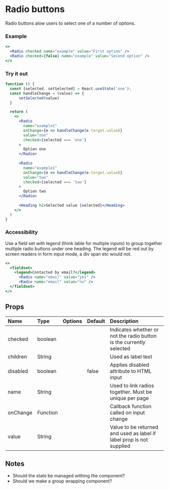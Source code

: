# Radio buttons

Radio buttons alow users to select one of a number of options.

### Example

```.jsx
<>
  <Radio checked name="example" value="First option" />
  <Radio checked={false} name="example" value="Second option" />
</>
```

### Try it out

```.jsx
function () {
  const [selected, setSelected] = React.useState('one');
  const handleChange = (value) => {
      setSelected(value)
  }

  return (
    <>
      <Radio
        name="example1"
        onChange={e => handleChange(e.target.value)}
        value="one"
        checked={selected === 'one'}
      >
        Option one
      </Radio>
      
      <Radio
        name="example1"
        onChange={e => handleChange(e.target.value)}
        value="two"
        checked={selected === 'two'}
      >
        Option two
      </Radio>
      
      <Heading h2>Selected value {selected}</Heading>
    </>
  )
}
```

### Accessibility

Use a field set with legend (think lable for multiple inputs) to group together multiple radio buttons under one heading.
The legend will be red out by screen readers in form input mode, a div span etc would not.

```.jsx
<>
  <fieldset>
    <legend>Contacted by email?</legend>
      <Radio name="email" value="yes" />
      <Radio name="email" value="no" />
  </fieldset>
</>
```

## Props

| Name | Type | Options | Default | Description |
| :- | :- | :-: | :- | :- |
| checked | boolean | |  | Indicates whether or not the radio button is the currently selected |
| children | String | |  | Used as label text |
| disabled | boolean | | false | Applies disabled attribute to HTML input |
| name | String | | | Used to link radios together. Must be unique per page |
| onChange | Function | |  | Callback function called on input change|
| value | String | | | Value to be returned and used as label if label prop is not supplied |

## Notes

* Should the state be managed withing the component?
* Should we make a group wrapping component?
